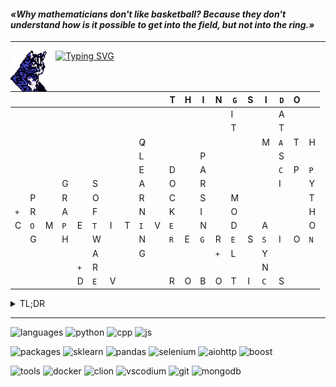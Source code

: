 <h4><i>«Why mathematicians don't like basketball? Because they don't understand how is it possible to get into the field, but not into the ring.»</i></h4>

----

<img align=left src=".src/rpg_cat.png" width=12%>
&nbsp;&nbsp;
<a href="https://git.io/typing-svg"><img src="https://readme-typing-svg.demolab.com?font=Press+Start+2P&size=10&duration=4800&pause=400&color=4682B4&multiline=true&repeat=false&width=720&height=150&lines=Greetings%2C+wanderer!+I'm+Cybercat%2C+the+beloved+pet+of+a+wonderful+woman;on+account+of+whose+you+are+on.+Perhaps%2C+you+want+to+know+sth+about+her%2C;and+I'm+here+to+help+you+with+that.+So%2C+her+name+is+Alice%2C+she's+16+y.o.;high+schooler+from+Northern+Russia.+She+does+Data+Science+and+many+other;IT-things%2C+which+she+mentioned+below.+If+you+have+any+vacancies+for+her%2C;feel+free+to+offer%2C+because+this+girl+can't+sit+idly+by.+More+than+that%2C;she+bothers+me+with+regression+models%2C+though+I'm+just+a+cat!+Find+help...;O-oh+my+gawd%2C+do+you+smell+that%2C+too%3F+It's+CyberYummies!+Gtg%2C+cya+later!" alt="Typing SVG" align=right/></a>


| | | | | | | | | | |T|H|I|N|`G`|S|I|`D`|O| |
|-|-|-|-|-|-|-|-|-|-|-|-|-|-|-|-|-|-|-|-|
| | | | | | | | | | | | | | |I| | |A| | |
| | | | | | | | | | | | | | |T| | |T| | |
| | | | | | | | |Q̷| | | | | | | |M|`A`|T|H|
| | | | | | | | |L| | | |P| | | | |S| | |
| | | | | | | | |E| |D| |A| | | | |`C`|P|`P`|
| | | |G| |S| | |A| |O| |R| | | | |I| |Y|
| |P| |R| |O| | |R| |C| |S| |M| | | | |T|
|`+`|R| |A| |F| | |N| |K| |I| |O| | | | |H|
|C|`O`|M|`P`|E|`T`|I|T|`I`|V|`E`| |N| |D| |A| | |O|
| |G| |H| |W| | |N| |`R`|E|`G`|R|`E`|S|`S`|I|O|`N`|
| | | | | |A| | |G| | | | |`+`|L| |Y| | | |
| | | | |`+`|R| | | | | | | | | | |N| | | |
| | | | |D|`E`|V| | | |R|O|B|O|T|I|`C`|S| | |

<details>
  <summary>TL;DR</summary>
  <ul>
    <li>Git : Work with Git
    <li>Data Science : Enthusiasm in Data Science
    <li>Math : Exploring Math Analysis and High Math for Data Science
    <li>CPP+Python : Most used Programming Langs
    <li>Regression+Model : Prediction models based on regression models discovered
    <li>Async : Experienced in working with concurrency programming
    <li>Parsing : Familiar with parsing tools on CPP+Python
    <li>Docker : Can containerize apps
    <li>(Q-)Learning : Never stop learning something new (Q-Learning algorithm in progress)
    <li>Software+Dev : Able to create simple microservice / app
    <li>Graph : Have graphs knowledge
    <li>Competitive+Prog : Practicing for international competitions (like ICPC)
  </ul>
</details>

----

![languages](https://img.shields.io/static/v1?label=&message=languages:&color=d1bcc7&style=flat-square)
![python](https://img.shields.io/static/v1?logo=python&label=&message=python&color=36385d&logoColor=AAA&style=flat-square&link=)
![cpp](https://img.shields.io/static/v1?logo=c%2B%2B&label=&message=cpp&color=36385d&logoColor=AAA&style=flat-square&link=)
![js](https://img.shields.io/static/v1?logo=javascript&label=&message=javascript&color=36385d&logoColor=AAA&style=flat-square&link=)
<br>

![packages](https://img.shields.io/static/v1?label=&message=packages:&color=d1bcc7&style=flat-square)
![sklearn](https://img.shields.io/static/v1?logo=scikit-learn&label=&message=sklearn&color=36385d&logoColor=AAA&style=flat-square&link=)
![pandas](https://img.shields.io/static/v1?logo=pandas&label=&message=pandas&color=36385d&logoColor=AAA&style=flat-square&link=)
![selenium](https://img.shields.io/static/v1?logo=selenium&label=&message=selenium&color=36385d&logoColor=AAA&style=flat-square&link=)
![aiohttp](https://img.shields.io/static/v1?logo=aiohttp&label=&message=aiohttp&color=36385d&logoColor=AAA&style=flat-square&link=)
![boost](https://img.shields.io/static/v1?logo=boost&label=&message=boost&color=36385d&logoColor=AAA&style=flat-square&link=)
<br>

![tools](https://img.shields.io/static/v1?label=&message=tools:&color=d1bcc7&style=flat-square)
![docker](https://img.shields.io/static/v1?logo=docker&label=&message=docker&color=36385d&logoColor=AAA&style=flat-square)
![clion](https://img.shields.io/static/v1?logo=clion&label=&message=clion&color=36385d&logoColor=AAA&style=flat-square)
![vscodium](https://img.shields.io/static/v1?logo=vscodium&label=&message=vscodium&color=36385d&logoColor=AAA&style=flat-square)
![git](https://img.shields.io/static/v1?logo=git&label=&message=git&color=36385d&logoColor=AAA&style=flat-square)
![mongodb](https://img.shields.io/static/v1?logo=mongodb&label=&message=mongodb&color=36385d&logoColor=AAA&style=flat-square&link=)

